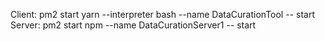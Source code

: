 Client: pm2 start yarn --interpreter bash --name DataCurationTool -- start 
Server: pm2 start npm --name DataCurationServer1 -- start
